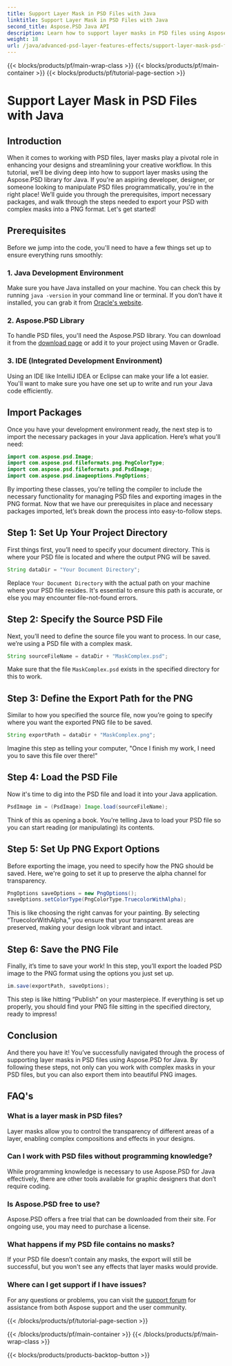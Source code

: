 ```yaml
---
title: Support Layer Mask in PSD Files with Java
linktitle: Support Layer Mask in PSD Files with Java
second_title: Aspose.PSD Java API
description: Learn how to support layer masks in PSD files using Aspose.PSD for Java through a comprehensive step-by-step tutorial.
weight: 18
url: /java/advanced-psd-layer-features-effects/support-layer-mask-psd-files/
---
```


{{< blocks/products/pf/main-wrap-class >}}
{{< blocks/products/pf/main-container >}}
{{< blocks/products/pf/tutorial-page-section >}}

# Support Layer Mask in PSD Files with Java

## Introduction
When it comes to working with PSD files, layer masks play a pivotal role in enhancing your designs and streamlining your creative workflow. In this tutorial, we’ll be diving deep into how to support layer masks using the Aspose.PSD library for Java. If you're an aspiring developer, designer, or someone looking to manipulate PSD files programmatically, you're in the right place! We’ll guide you through the prerequisites, import necessary packages, and walk through the steps needed to export your PSD with complex masks into a PNG format. Let's get started!
## Prerequisites
Before we jump into the code, you'll need to have a few things set up to ensure everything runs smoothly:
### 1. Java Development Environment
Make sure you have Java installed on your machine. You can check this by running `java -version` in your command line or terminal. If you don’t have it installed, you can grab it from [Oracle's website](https://www.oracle.com/java/technologies/javase-jdk11-downloads.html).
### 2. Aspose.PSD Library
To handle PSD files, you'll need the Aspose.PSD library. You can download it from the [download page](https://releases.aspose.com/psd/java/) or add it to your project using Maven or Gradle.
### 3. IDE (Integrated Development Environment)
Using an IDE like IntelliJ IDEA or Eclipse can make your life a lot easier. You'll want to make sure you have one set up to write and run your Java code efficiently.
## Import Packages
Once you have your development environment ready, the next step is to import the necessary packages in your Java application. Here’s what you'll need:
```java
import com.aspose.psd.Image;
import com.aspose.psd.fileformats.png.PngColorType;
import com.aspose.psd.fileformats.psd.PsdImage;
import com.aspose.psd.imageoptions.PngOptions;
```
By importing these classes, you're telling the compiler to include the necessary functionality for managing PSD files and exporting images in the PNG format.
Now that we have our prerequisites in place and necessary packages imported, let’s break down the process into easy-to-follow steps.
## Step 1: Set Up Your Project Directory

First things first, you’ll need to specify your document directory. This is where your PSD file is located and where the output PNG will be saved.
```java
String dataDir = "Your Document Directory";
```
Replace `Your Document Directory` with the actual path on your machine where your PSD file resides. It's essential to ensure this path is accurate, or else you may encounter file-not-found errors.
## Step 2: Specify the Source PSD File

Next, you’ll need to define the source file you want to process. In our case, we’re using a PSD file with a complex mask.
```java
String sourceFileName = dataDir + "MaskComplex.psd";
```
Make sure that the file `MaskComplex.psd` exists in the specified directory for this to work. 
## Step 3: Define the Export Path for the PNG

Similar to how you specified the source file, now you’re going to specify where you want the exported PNG file to be saved.
```java
String exportPath = dataDir + "MaskComplex.png";
```
Imagine this step as telling your computer, "Once I finish my work, I need you to save this file over there!"
## Step 4: Load the PSD File

Now it's time to dig into the PSD file and load it into your Java application.
```java
PsdImage im = (PsdImage) Image.load(sourceFileName);
```
Think of this as opening a book. You're telling Java to load your PSD file so you can start reading (or manipulating) its contents.
## Step 5: Set Up PNG Export Options

Before exporting the image, you need to specify how the PNG should be saved. Here, we're going to set it up to preserve the alpha channel for transparency.
```java
PngOptions saveOptions = new PngOptions();
saveOptions.setColorType(PngColorType.TruecolorWithAlpha);
```
This is like choosing the right canvas for your painting. By selecting “TruecolorWithAlpha,” you ensure that your transparent areas are preserved, making your design look vibrant and intact.
## Step 6: Save the PNG File

Finally, it’s time to save your work! In this step, you’ll export the loaded PSD image to the PNG format using the options you just set up.
```java
im.save(exportPath, saveOptions);
```
This step is like hitting “Publish” on your masterpiece. If everything is set up properly, you should find your PNG file sitting in the specified directory, ready to impress!
## Conclusion
And there you have it! You’ve successfully navigated through the process of supporting layer masks in PSD files using Aspose.PSD for Java. By following these steps, not only can you work with complex masks in your PSD files, but you can also export them into beautiful PNG images. 
## FAQ's
### What is a layer mask in PSD files?  
Layer masks allow you to control the transparency of different areas of a layer, enabling complex compositions and effects in your designs.
### Can I work with PSD files without programming knowledge?  
While programming knowledge is necessary to use Aspose.PSD for Java effectively, there are other tools available for graphic designers that don’t require coding.
### Is Aspose.PSD free to use?  
Aspose.PSD offers a free trial that can be downloaded from their site. For ongoing use, you may need to purchase a license.
### What happens if my PSD file contains no masks?  
If your PSD file doesn’t contain any masks, the export will still be successful, but you won't see any effects that layer masks would provide.
### Where can I get support if I have issues?  
For any questions or problems, you can visit the [support forum](https://forum.aspose.com/c/psd/34) for assistance from both Aspose support and the user community.

{{< /blocks/products/pf/tutorial-page-section >}}

{{< /blocks/products/pf/main-container >}}
{{< /blocks/products/pf/main-wrap-class >}}

{{< blocks/products/products-backtop-button >}}
